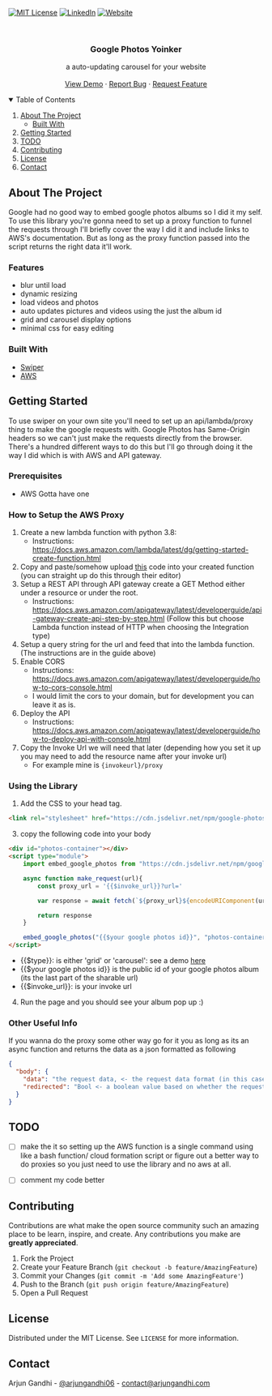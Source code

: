 [![MIT License][license-shield]][license-url]
[![LinkedIn][linkedin-shield]][linkedin-url]
[![Website][website-shield]][website-url]



<!-- PROJECT LOGO -->
<br />
<p align="center">
  <h3 align="center">Google Photos Yoinker</h3>

  <p align="center">
    a auto-updating carousel for your website
    <br />
    <br />
    <a href="https://www.arjungandhi.com/projects/internets/google-photos-hurts-me/">View Demo</a>
    ·
    <a href="https://github.com/arjungandhi/google-photos-yoinker/issues">Report Bug</a>
    ·
    <a href="https://github.com/arjungandhi/google-photos-yoinker/issues">Request Feature</a>
  </p>
</p>



<!-- TABLE OF CONTENTS -->
<details open="open">
  <summary>Table of Contents</summary>
  <ol>
    <li>
      <a href="#about-the-project">About The Project</a>
      <ul>
        <li><a href="#built-with">Built With</a></li>
      </ul>
    </li>
    <li>
      <a href="#getting-started">Getting Started</a>
    </li>
    <li><a href="#todo">TODO</a></li>
    <li><a href="#contributing">Contributing</a></li>
    <li><a href="#license">License</a></li>
    <li><a href="#contact">Contact</a></li>
  </ol>
</details>



<!-- ABOUT THE PROJECT -->
## About The Project

Google had no good way to embed google photos albums so I did it my self. To use this library you're gonna need to set up a proxy function to funnel the requests through I'll briefly cover the way I did it and include links to AWS's documentation. But as long as the proxy function passed into the script returns the right data it'll work. 

### Features
- blur until load
- dynamic resizing
- load videos and photos
- auto updates pictures and videos using the just the album id
- grid and carousel display options
- minimal css for easy editing

### Built With
* [Swiper](https://swiperjs.com/)
* [AWS](https://aws.amazon.com)

<!-- GETTING STARTED -->
## Getting Started

To use swiper on your own site you'll need to set up an api/lambda/proxy thing to make the google requests with. Google Photos has Same-Origin headers so we can't just make the requests directly from the browser. There's a hundred different ways to do this but I'll go through doing it the way I did which is with AWS and API gateway. 

### Prerequisites

* AWS
    Gotta have one

### How to Setup the AWS Proxy
1. Create a new lambda function with python 3.8: 
    - Instructions: https://docs.aws.amazon.com/lambda/latest/dg/getting-started-create-function.html
2. Copy and paste/somehow upload [this](https://github.com/arjungandhi/google-photos-yoinker/blob/master/lambda_function/lambda_function.py) code into your created function (you can straight up do this through their editor)
3. Setup a REST API through API gateway create a GET Method either under a resource or under the root. 
    - Instructions: https://docs.aws.amazon.com/apigateway/latest/developerguide/api-gateway-create-api-step-by-step.html (Follow this but choose Lambda function instead of HTTP when choosing the Integration type)
4. Setup a query string for the url and feed that into the lambda function. (The instructions are in the guide above)
5. Enable CORS 
    - Instructions: https://docs.aws.amazon.com/apigateway/latest/developerguide/how-to-cors-console.html
    - I would limit the cors to your domain, but for development you can leave it as is. 
6. Deploy the API
    - Instructions: https://docs.aws.amazon.com/apigateway/latest/developerguide/how-to-deploy-api-with-console.html
7. Copy the Invoke Url we will need that later (depending how you set it up you may need to add the resource name after your invoke url)
    - For example mine is ```{invokeurl}/proxy```

### Using the Library
1. Add the CSS to your head tag. 
```html
<link rel="stylesheet" href="https://cdn.jsdelivr.net/npm/google-photos-yoinker@1.1.0/src/yoink.min.css">
```

3. copy the following code into your body
```html
<div id="photos-container"></div>
<script type="module">
    import embed_google_photos from "https://cdn.jsdelivr.net/npm/google-photos-yoinker@1.1.0/src/yoink.min.js"

    async function make_request(url){
        const proxy_url = '{{$invoke_url}}?url='

        var response = await fetch(`${proxy_url}${encodeURIComponent(url)}`)

        return response 
    }

    embed_google_photos("{{$your google photos id}}", "photos-container", "{{$type}}", make_request, 240)  //this last paramater is optional and is just the max-height when using grid layout  
</script>
```

- {{$type}}: is either 'grid' or 'carousel': see a demo [here](https://www.arjungandhi.com/projects/internets/google-photos-hurts-me/)
- {{$your google photos id}} is the public id of your google photos album (its the last part of the sharable url)
- {{$invoke_url}}: is your invoke url

4. Run the page and you should see your album pop up :) 

### Other Useful Info

If you wanna do the proxy some other way go for it you as long as its an async function and returns the data as a json formatted as following

```json
{
  "body": {
    "data": "the request data, <- the request data format (in this case its an html string)",
    "redirected": "Bool <- a boolean value based on whether the request was redirected (important for telling between pictures and videos)"
  }
}
```
## TODO

- [ ] make the it so setting up the AWS function is a single command using like a bash function/ cloud formation script or figure out a better way to do proxies so you just need to use the library and no aws at all. 
- [ ] comment my code better



## Contributing

Contributions are what make the open source community such an amazing place to be learn, inspire, and create. Any contributions you make are **greatly appreciated**.

1. Fork the Project
2. Create your Feature Branch (`git checkout -b feature/AmazingFeature`)
3. Commit your Changes (`git commit -m 'Add some AmazingFeature'`)
4. Push to the Branch (`git push origin feature/AmazingFeature`)
5. Open a Pull Request

<!-- LICENSE -->
## License

Distributed under the MIT License. See `LICENSE` for more information.


<!-- CONTACT -->
## Contact
Arjun Gandhi - [@arjungandhi06](https://twitter.com/arjungandhi06) - contact@arjungandhi.com

<!-- MARKDOWN LINKS & IMAGES -->
<!-- https://www.markdownguide.org/basic-syntax/#reference-style-links -->
[contributors-shield]: https://img.shields.io/github/contributors/othneildrew/Best-README-Template.svg?style=for-the-badge
[contributors-url]: https://github.com/othneildrew/Best-README-Template/graphs/contributors
[forks-shield]: https://img.shields.io/github/forks/othneildrew/Best-README-Template.svg?style=for-the-badge
[forks-url]: https://github.com/othneildrew/Best-README-Template/network/members
[stars-shield]: https://img.shields.io/github/stars/othneildrew/Best-README-Template.svg?style=for-the-badge
[stars-url]: https://github.com/othneildrew/Best-README-Template/stargazers
[issues-shield]: https://img.shields.io/github/issues/othneildrew/Best-README-Template.svg?style=for-the-badge
[issues-url]: https://github.com/othneildrew/Best-README-Template/issues
[license-shield]: https://img.shields.io/github/license/othneildrew/Best-README-Template.svg?style=for-the-badge
[license-url]: https://github.com/othneildrew/Best-README-Template/blob/master/LICENSE.txt
[linkedin-shield]: https://img.shields.io/badge/-LinkedIn-black.svg?style=for-the-badge&logo=linkedin&colorB=555
[linkedin-url]: https://www.linkedin.com/in/arjungandhi06/
[website-shield]:https://img.shields.io/website-up-down-green-red/http/shields.io.svg?style=for-the-badge
[website-url]:https://www.arjungandhi.com